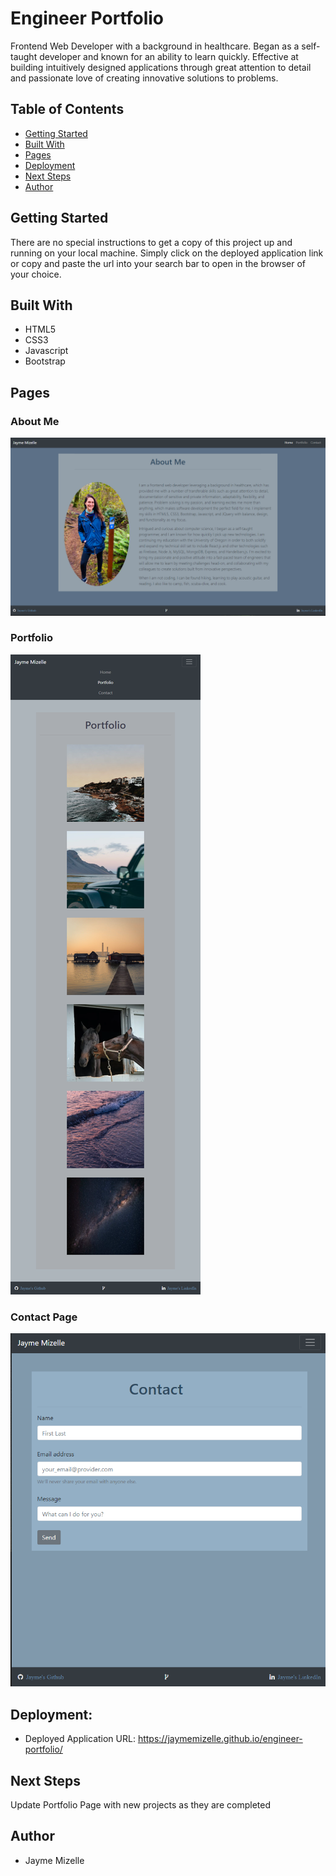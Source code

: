 # Engineer Portfolio


Frontend Web Developer with a background in healthcare. Began as a self-taught developer and known for an ability to learn quickly. Effective at building intuitively designed applications through great attention to detail and passionate love of creating innovative solutions to problems.

## Table of Contents
* [Getting Started](#getting-started)
* [Built With](#built-with)
* [Pages](#pages)
* [Deployment](#deployment)
* [Next Steps](#next-steps)
* [Author](#author)

## Getting Started
There are no special instructions to get a copy of this project up and running on your local machine. Simply click on the deployed application link or copy and paste the url into your search bar to open in the browser of your choice. 


## Built With
* HTML5
* CSS3
* Javascript
* Bootstrap

## Pages

### About Me
![alternative text](./assets/images/about_me.png "Home Page")

### Portfolio
![alternative text](./assets/images/portfolio.png "Portfolio Page")

### Contact Page
![alternative text](./assets/images/contact.png "Contact Page")


## Deployment:

* Deployed Application URL: https://jaymemizelle.github.io/engineer-portfolio/

## Next Steps
Update Portfolio Page with new projects as they are completed

## Author
* Jayme Mizelle
